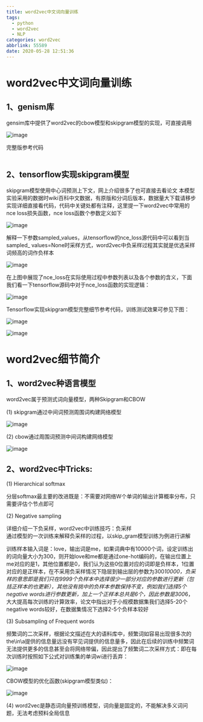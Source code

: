 ```yaml
---
title: word2vec中文词向量训练
tags:
  - python
  - word2vec
  - NLP
categories: word2vec
abbrlink: 55589
date: 2020-05-28 12:51:36
---
```

word2vec中文词向量训练<br>
======
<!-- more -->
1、genism库<br>
-------
gensim库中提供了word2vec的cbow模型和skipgram模型的实现，可直接调用

![image](https://github.com/wentianhao/wentianhao.github.io/blob/master/images/word2vec1.png?raw=true)

完整版参考代码<br>
<br>

2、tensorflow实现skipgram模型<br>
-------
skipgram模型使用中心词预测上下文，网上介绍很多了也可直接去看论文
本模型实验采用的数据时wiki百科中文数据，有原版和分词后版本，数据量大下载请移步
实现详细直接看代码，代码中关键处都有注释，这里提一下word2vec中常用的nce loss损失函数，nce loss函数个参数定义如下

![image](https://github.com/wentianhao/wentianhao.github.io/blob/master/images/word2vec2.png?raw=true)

解释一下参数sampled_values，从tensorflow的nce_loss源代码中可以看到当sampled_ values=None时采样方式，word2vec中负采样过程其实就是优选采样词频高的词作负样本

![image](https://github.com/wentianhao/wentianhao.github.io/blob/master/images/word2vec3.png?raw=true)

在上图中展现了nce_loss在实际使用过程中参数列表以及各个参数的含义，下面我们看一下tensorflow源码中对于nce_loss函数的实现逻辑：

![image](https://github.com/wentianhao/wentianhao.github.io/blob/master/images/word2vec4.png?raw=true)

Tensorflow实现skipgram模型完整细节参考代码，训练测试效果可参见下图：

![image](https://github.com/wentianhao/wentianhao.github.io/blob/master/images/word2vec5.png?raw=true)

![image](https://github.com/wentianhao/wentianhao.github.io/blob/master/images/word2vec6.png?raw=true)


word2vec细节简介
===============

1、word2vec种语言模型
------------------
word2vec属于预测式词向量模型，两种Skipgram和CBOW<br>

(1) skipgram通过中间词预测周围词构建网络模型<br>

![image](https://github.com/wentianhao/wentianhao.github.io/blob/master/images/word2vec7.png?raw=true)

(2) cbow通过周围词预测中间词构建网络模型<br>

![image](https://github.com/wentianhao/wentianhao.github.io/blob/master/images/word2vec8.png?raw=true)


2、word2vec中Tricks:
------------------

(1) Hierarchical softmax<br>

分层softmax最主要的改进既是：不需要对网络W个单词的输出计算概率分布，只需要评估个节点即可<br>

(2) Negative sampling<br>

详细介绍一下负采样，word2vec中训练技巧：负采样<br>
通过模型的一次训练来解释负采样的过程，以skip_gram模型训练为例进行讲解<br>

训练样本输入词是：love，输出词是me，如果词典中有10000个词，设定训练出的词向量大小为300，则开始love和me都是通过one-hot编码的，在输出位置上me对应的是1，其他位置都是0，我们认为这些0位置对应的词即是负样本，1位置对应的是正样本，在不采用负采样情况下隐层到输出层的参数为300*10000，负采样的意思即是我们只在9999个负样本中选择很少一部分对应的参数进行更新（包括正样本的也更新），其他没有挑中的负样本参数保持不变，例如我们选择5个negative words进行参数更新，加上一个正样本总共是6个，因此参数是300*6，大大提高每次训练的计算效率，论文中指出对于小规模数据集我们选择5-20个negative words较好，在数据集情况下选择2-5个负样本较好<br>

(3) Subsampling of Frequent words<br>

频繁词的二次采样，根据论文描述在大的语料库中，频繁词如容易出现很多次的the\in\a提供的信息量远没有罕见词提供的信息量多，因此在后续的训练中频繁词无法提供更多的信息甚至会将网络带偏，因此提出了频繁词二次采样方式：即在每次训练时按照如下公式对训练集的单词wi进行丢弃：<br>

![image](https://github.com/wentianhao/wentianhao.github.io/blob/master/images/word2vec9.png?raw=true)

CBOW模型的优化函数(skipgram模型类似)：<br>

![image](https://github.com/wentianhao/wentianhao.github.io/blob/master/images/word2vec10.png?raw=true)

(4) word2vec是静态词向量预训练模型，词向量是固定的，不能解决多义词问题，无法考虑预料全局信息<br>
